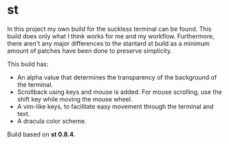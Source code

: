 # st
In this project my own build for the suckless terminal can be found. This build
does only what I think works for me and my workflow. Furthermore, there aren't
any major differences to the stantard st build as a minimum amount of patches
have been done to preserve simplicity.

This build has:
- An alpha value that determines the transparency of the background of the
terminal.
- Scrollback using keys and mouse is added. For mouse scrolling, use the shift
  key while moving the mouse wheel.
- A vim-like keys, to facilitate easy movement through the terminal and text.
- A dracula color scheme.

Build based on __st 0.8.4__.
